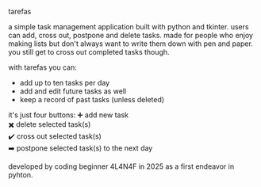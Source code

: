 tarefas

a simple task management application built with python and tkinter. users can add, cross out, postpone and delete tasks.
made for people who enjoy making lists but don't always want to write them down with pen and paper. you still get to cross out completed tasks though.

with tarefas you can:
* add up to ten tasks per day
* add and edit future tasks as well
* keep a record of past tasks (unless deleted)

it's just four buttons:
➕ add new task  
✖️ delete selected task(s)  
✔️ cross out selected task(s)  
➡️ postpone selected task(s) to the next day

developed by coding beginner 4L4N4F in 2025 as a first endeavor in pyhton.
